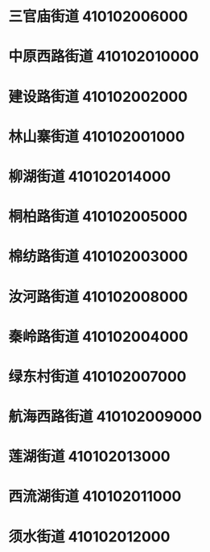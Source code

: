 # 三官庙街道 410102006000
# 中原西路街道 410102010000
# 建设路街道 410102002000
# 林山寨街道 410102001000
# 柳湖街道 410102014000
# 桐柏路街道 410102005000
# 棉纺路街道 410102003000
# 汝河路街道 410102008000
# 秦岭路街道 410102004000
# 绿东村街道 410102007000
# 航海西路街道 410102009000
# 莲湖街道 410102013000
# 西流湖街道 410102011000
# 须水街道 410102012000
